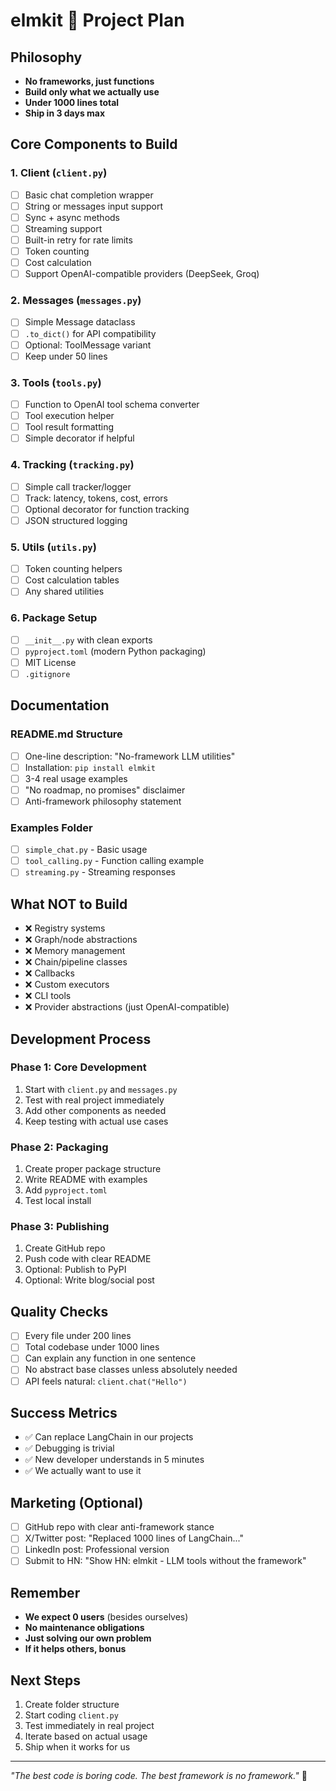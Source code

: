 # elmkit 🌳 Project Plan

## Philosophy
- **No frameworks, just functions**
- **Build only what we actually use**
- **Under 1000 lines total**
- **Ship in 3 days max**

## Core Components to Build

### 1. Client (`client.py`)
- [ ] Basic chat completion wrapper
- [ ] String or messages input support
- [ ] Sync + async methods
- [ ] Streaming support
- [ ] Built-in retry for rate limits
- [ ] Token counting
- [ ] Cost calculation
- [ ] Support OpenAI-compatible providers (DeepSeek, Groq)

### 2. Messages (`messages.py`)
- [ ] Simple Message dataclass
- [ ] `.to_dict()` for API compatibility
- [ ] Optional: ToolMessage variant
- [ ] Keep under 50 lines

### 3. Tools (`tools.py`)
- [ ] Function to OpenAI tool schema converter
- [ ] Tool execution helper
- [ ] Tool result formatting
- [ ] Simple decorator if helpful

### 4. Tracking (`tracking.py`)
- [ ] Simple call tracker/logger
- [ ] Track: latency, tokens, cost, errors
- [ ] Optional decorator for function tracking
- [ ] JSON structured logging

### 5. Utils (`utils.py`)
- [ ] Token counting helpers
- [ ] Cost calculation tables
- [ ] Any shared utilities

### 6. Package Setup
- [ ] `__init__.py` with clean exports
- [ ] `pyproject.toml` (modern Python packaging)
- [ ] MIT License
- [ ] `.gitignore`

## Documentation

### README.md Structure
- [ ] One-line description: "No-framework LLM utilities"
- [ ] Installation: `pip install elmkit`
- [ ] 3-4 real usage examples
- [ ] "No roadmap, no promises" disclaimer
- [ ] Anti-framework philosophy statement

### Examples Folder
- [ ] `simple_chat.py` - Basic usage
- [ ] `tool_calling.py` - Function calling example
- [ ] `streaming.py` - Streaming responses

## What NOT to Build
- ❌ Registry systems
- ❌ Graph/node abstractions  
- ❌ Memory management
- ❌ Chain/pipeline classes
- ❌ Callbacks
- ❌ Custom executors
- ❌ CLI tools
- ❌ Provider abstractions (just OpenAI-compatible)

## Development Process

### Phase 1: Core Development
1. Start with `client.py` and `messages.py`
2. Test with real project immediately
3. Add other components as needed
4. Keep testing with actual use cases

### Phase 2: Packaging
1. Create proper package structure
2. Write README with examples
3. Add `pyproject.toml`
4. Test local install

### Phase 3: Publishing
1. Create GitHub repo
2. Push code with clear README
3. Optional: Publish to PyPI
4. Optional: Write blog/social post

## Quality Checks
- [ ] Every file under 200 lines
- [ ] Total codebase under 1000 lines
- [ ] Can explain any function in one sentence
- [ ] No abstract base classes unless absolutely needed
- [ ] API feels natural: `client.chat("Hello")`

## Success Metrics
- ✅ Can replace LangChain in our projects
- ✅ Debugging is trivial
- ✅ New developer understands in 5 minutes
- ✅ We actually want to use it

## Marketing (Optional)
- [ ] GitHub repo with clear anti-framework stance
- [ ] X/Twitter post: "Replaced 1000 lines of LangChain..."
- [ ] LinkedIn post: Professional version
- [ ] Submit to HN: "Show HN: elmkit - LLM tools without the framework"

## Remember
- **We expect 0 users** (besides ourselves)
- **No maintenance obligations**
- **Just solving our own problem**
- **If it helps others, bonus**

## Next Steps
1. Create folder structure
2. Start coding `client.py`
3. Test immediately in real project
4. Iterate based on actual usage
5. Ship when it works for us

---

*"The best code is boring code. The best framework is no framework."* 🌳